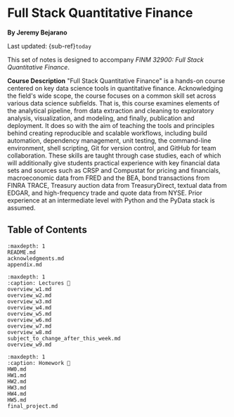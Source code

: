 # Full Stack Quantitative Finance

**By Jeremy Bejarano**

Last updated: {sub-ref}`today` 


This set of notes is designed to accompany _FINM 32900: Full Stack Quantitative Finance_. 

**Course Description**
"Full Stack Quantitative Finance" is a hands-on course centered on key data science tools in quantitative finance. Acknowledging the field's wide scope, the course focuses on a common skill set across various data science subfields. That is, this course examines elements of the analytical pipeline, from data extraction and cleaning to exploratory analysis, visualization, and modeling, and finally, publication and deployment. It does so with the aim of teaching the tools and principles behind creating reproducible and scalable workflows, including build automation, dependency management, unit testing, the command-line environment, shell scripting, Git for version control, and GitHub for team collaboration. These skills are taught through case studies, each of which will additionally give students practical experience with key financial data sets and sources such as CRSP and Compustat for pricing and financials, macroeconomic data from FRED and the BEA, bond transactions from FINRA TRACE, Treasury auction data from TreasuryDirect, textual data from EDGAR, and high-frequency trade and quote data from NYSE. Prior experience at an intermediate level with Python and the PyData stack is assumed.


## Table of Contents

```{toctree}
:maxdepth: 1
README.md
acknowledgments.md
appendix.md
```

```{toctree}
:maxdepth: 1
:caption: Lectures 📖
overview_w1.md
overview_w2.md
overview_w3.md
overview_w4.md
overview_w5.md
overview_w6.md
overview_w7.md
overview_w8.md
subject_to_change_after_this_week.md
overview_w9.md
```

```{toctree}
:maxdepth: 1
:caption: Homework 📝
HW0.md
HW1.md
HW2.md
HW3.md
HW4.md
HW5.md
final_project.md
```


<!-- 
# Table of contents
# Learn more at https://jupyterbook.org/customize/toc.html

format: jb-book
root: intro.md
chapters:
- file: README.md # This is the syllabus. It is designed this way 
# so that it can be viewed on GitHub as well.
- file: lectures/Week1/HW0.md
# ----------------------------
# Week 1: GitHub, GitHub Classroom, and Virtual Environments
# Data: IPUMS CPS
# HW: Wage growth during the recession
# TA Session: Setting up VS Code for HW
- file: lectures/Week1/overview_w1.md
  sections:
  - file: lectures/Week1/what_is_this_course_about.md
  - file: lectures/Week1/reproducible_analytical_pipelines.md
  - file: lectures/Week1/case_study_reproducibility_in_finance.md
  - file: lectures/Week1/virtual_environments.md
- file: lectures/Week1/HW1.md
  sections:
  - file: lectures/Week1/case_study_atlanta_fed_wage_growth_tracker.md
  - file: output/_01_wage_growth_during_the_recession.ipynb
# ----------------------------
# Week 2: Env Files, and Secrets
# Data: CRSP and yfinance Data
# Handling Jupyter Notebooks in PyDoit
# CRSP for historical data, yfinance for real-time data
# Tear sheet for individual stocks
# CRSP Market Portfolio and HW constructs SP 500 index
# TA Session: Pull requests on GitHub. GitHub skills page.
- file: lectures/Week2/overview_w2.md
  sections:
  - file: lectures/Week2/WRDS_intro_and_web_queries.md
  - file: output/_01_wrds_python_package.ipynb
  - file: lectures/Week2/env_files.md
- file: lectures/Week2/HW2.md
  sections:
  - file: output/_02_CRSP_market_index.ipynb
  - file: output/_03_SP500_constituents_and_index.ipynb
# ----------------------------
# Week 3: Task Runners, Automating Queries and the Basics of SQL
# Data: CRSP
# Pushing large computations to the cloud
# TA Session: No TA session because of the holiday. Lecture uses TA session as makeup day.
- file: lectures/Week3/overview_w3.md
  sections:
    - file: lectures/Week3/what_is_a_task_runner.md
    - file: lectures/Week2/project_structure.md
    - file: output/_05_basics_of_SQL.ipynb
- file: lectures/Week3/HW3.md
  sections:
  - file: output/_04_Fama_French_1993.ipynb
# ----------------------------
# Week 4: Publishing Reports: Markdown, LaTeX, and Github Pages
# Data: CRSP and Compustat Data, Merged
# Data: Datastream??
# Publishing charts to ChartBook. Individual pipeline page. Publishing to GitHub Pages
# Everybody contributes their own new chart to the ChartBook. Each student must contribute
# a unique chart to the ChartBook. Use GitHub Issue tracker to claim a chart BEFORE
# starting work on it. The issue must be approved by the instructor before you can start.
# Then, the repo that collects charts simply has a URL that points to the student's GitHub
# repo that contains the pipeline.
# TA Session: LaTeX essentials
- file: lectures/Week4/overview_w4.md
  sections:
  - file: lectures/Week4/reports_with_jupyter_notebooks.md
  - file: lectures/Week4/intro_to_LaTeX.md
  - file: lectures/Week4/latex_essentials.md
# ----------------------------
# Week 5: Medium Data
# Python Polars Package: Lazy evaluation, parallel execution, and streaming
# Data: Corporate TRACE Data
- file: lectures/Week5/overview_w5.md
  sections:
  - file: lectures/Week5/sphinx.md
  - file: lectures/Week5/unit_tests.md
# ----------------------------
# Week 6: Creating your own Python Package, plus CI/CD and GitHub Actions
# Hatch and Hatchling, Sphinx, Click CLI
# Yield Curve Estimation
# CRSP Treasury Data
- file: lectures/Week6/overview_w6.md
  sections:
  - file: lectures/Week6/GitHub_pull_requests.md
  - file: lectures/Week6/python_packaging_with_hatch.md
- file: lectures/Week6/HW4.md
  sections:
  - file: output/_01_CRSP_treasury_overview.ipynb
  - file: output/_02_replicate_GSW2005.ipynb
# ----------------------------
# Week 7: Working with Remotes, HPC Scheduler, GNU Parallel
# SSH, SCP, SFTP
# Data: SEC Filings
# Jupyter Notebooks running remotely, port forwarding. Connect traditional way and via VS Code
# Try Remote Tunnels: https://code.visualstudio.com/docs/remote/tunnels and https://www.youtube.com/watch?v=SyLHXdXhE1U
# TA Session: Bloomberg Terminal
- file: lectures/Week7/overview_w7.md
  sections:
  - file: lectures/Week7/bloomberg_terminal.md
  - file: lectures/Week7/LSEG_datastream.md
- file: lectures/subject_to_change_after_this_week.md
# ----------------------------
# Week 8: Big Data
# Data: NYSE Trade and Quote Data (TAQ)
# NBBO Calculation
# TA Session: SAS
- file: lectures/Week8/overview_w8.md
  sections:
  - file: lectures/Week8/github_actions_interactive_dashboard.md
  - file: output/_01_repo_spikes.ipynb
  - file: output/_corporate_hedging.ipynb
  - file: output/_spx_hedging.ipynb
- file: lectures/Misc/final_project.md
  sections:
  - file: lectures/Misc/final_project_rubric.md
  - file: lectures/Misc/potential_final_projects.md
- file: lectures/Misc/appendix.md
# ----------------------------
# Week 9: Publishing a live dashboard to the web
# IPUMS CPS Data  -->
